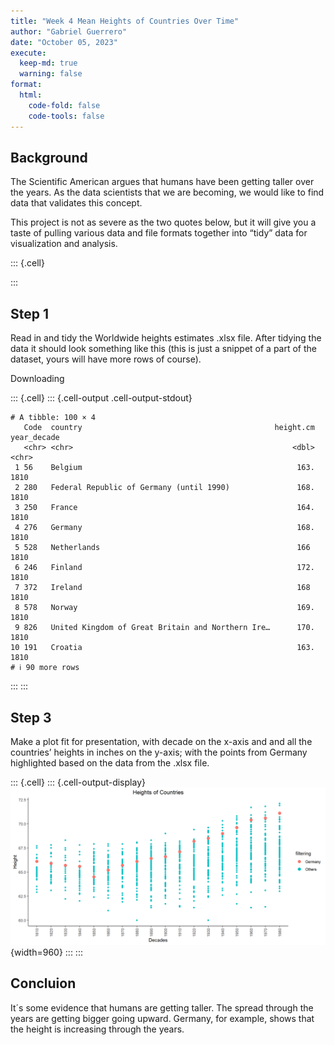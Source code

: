 ```yaml
---
title: "Week 4 Mean Heights of Countries Over Time"
author: "Gabriel Guerrero"
date: "October 05, 2023"
execute:
  keep-md: true
  warning: false
format:
  html:
    code-fold: false
    code-tools: false
---
```






## Background 
The Scientific American argues that humans have been getting taller over the years. As the data scientists that we are becoming, we would like to find data that validates this concept.

This project is not as severe as the two quotes below, but it will give you a taste of pulling various data and file formats together into “tidy” data for visualization and analysis.



::: {.cell}

:::


## Step 1
Read in and tidy the Worldwide heights estimates .xlsx file. After tidying the data it should look something like this (this is just a snippet of a part of the dataset, yours will have more rows of course).

Downloading

::: {.cell}
::: {.cell-output .cell-output-stdout}
```
# A tibble: 100 × 4
   Code  country                                           height.cm year_decade
   <chr> <chr>                                                 <dbl> <chr>      
 1 56    Belgium                                                163. 1810       
 2 280   Federal Republic of Germany (until 1990)               168. 1810       
 3 250   France                                                 164. 1810       
 4 276   Germany                                                168. 1810       
 5 528   Netherlands                                            166  1810       
 6 246   Finland                                                172. 1810       
 7 372   Ireland                                                168  1810       
 8 578   Norway                                                 169. 1810       
 9 826   United Kingdom of Great Britain and Northern Ire…      170. 1810       
10 191   Croatia                                                163. 1810       
# ℹ 90 more rows
```
:::
:::

## Step 3
Make a plot fit for presentation, with decade on the x-axis and and all the countries’ heights in inches on the y-axis; with the points from Germany highlighted based on the data from the .xlsx file.

::: {.cell}
::: {.cell-output-display}
![](week4-Mean-Heights-of-Countries-Over-Time_files/figure-html/unnamed-chunk-3-1.png){width=960}
:::
:::

## Concluion
It´s some evidence that humans are getting taller. The spread through the years are getting bigger going upward. Germany, for example, shows that the height is increasing through the years.

